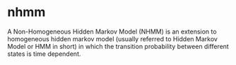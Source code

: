 nhmm
====


A Non-Homogeneous Hidden Markov Model (NHMM) is an extension to homogeneous hidden markov model (usually referred to Hidden Markov Model or HMM in short) in which the transition probability between different states is time dependent.

